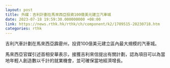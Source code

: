 ```yaml
---
layout: post
title: 外媒：吉利計劃在馬來西亞投資100億美元建立汽車城
date: 2023-07-18 19:59:30.000000000 +08:00
link: https://news.rthk.hk/rthk/ch/component/k2/1709515-20230718.htm
categories: rthk
---
```


吉利汽車計劃在馬來西亞霹靂州，投資100億美元建立區內最大規模的汽車城。

馬來西亞官媒引述首相安華表示，接獲吉利來信提出有關計劃，認為項目可以為當地年輕人創造數以千計的就業機會，並可確保當地經濟增長。
